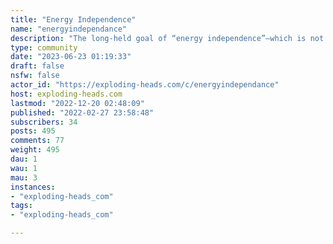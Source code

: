 ```yaml
---
title: "Energy Independence" 
name: "energyindependance"
description: "The long-held goal of “energy independence”—which is not to say that we did not import or export energy, but that we produced more energy than we used."
type: community
date: "2023-06-23 01:19:33"
draft: false
nsfw: false
actor_id: "https://exploding-heads.com/c/energyindependance"
host: exploding-heads.com
lastmod: "2022-12-20 02:48:09"
published: "2022-02-27 23:58:48"
subscribers: 34
posts: 495
comments: 77
weight: 495
dau: 1
wau: 1
mau: 3
instances:
- "exploding-heads_com"
tags: 
- "exploding-heads_com"

---
```


